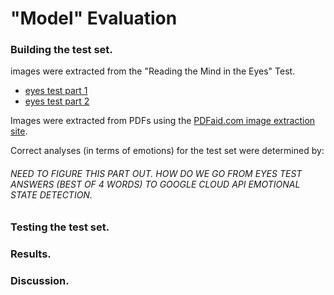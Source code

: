 # "Model" Evaluation

### Building the test set.
images were extracted from the "Reading the Mind in the Eyes" Test.
 - [eyes test part 1](http://docs.autismresearchcentre.com/tests/adult_part1.pdf)
 - [eyes test part 2](http://docs.autismresearchcentre.com/tests/adult_part2.pdf)

Images were extracted from PDFs using the [PDFaid.com image extraction site](PDFaid.com).

Correct analyses (in terms of emotions) for the test set were determined by:

###### NEED TO FIGURE THIS PART OUT. HOW DO WE GO FROM EYES TEST ANSWERS (BEST OF 4 WORDS) TO GOOGLE CLOUD API EMOTIONAL STATE DETECTION.


### Testing the test set.

### Results.

### Discussion.
